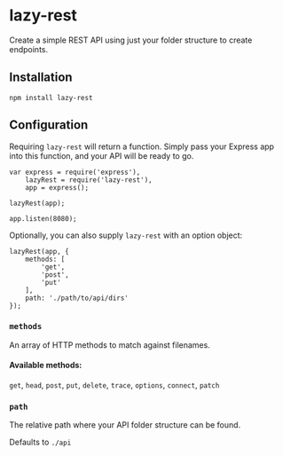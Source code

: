 # lazy-rest

Create a simple REST API using just your folder structure to create endpoints.

## Installation
```
npm install lazy-rest
```

## Configuration
Requiring `lazy-rest` will return a function. Simply pass your Express app into this function, and your API will be ready to go.

```node
var express = require('express'),
	lazyRest = require('lazy-rest'),
	app = express();

lazyRest(app);

app.listen(8080);
```

Optionally, you can also supply `lazy-rest` with an option object:

```node
lazyRest(app, {
	methods: [
		'get',
		'post',
		'put'
	],
	path: './path/to/api/dirs'
});
```

### `methods`

An array of HTTP methods to match against filenames.

#### Available methods:

`get`, `head`, `post`, `put`, `delete`, `trace`, `options`, `connect`, `patch`

### `path`

The relative path where your API folder structure can be found.

Defaults to `./api`
